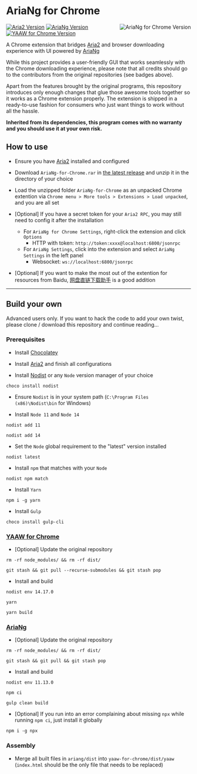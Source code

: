 # AriaNg for Chrome

<img align="right" alt="AriaNg for Chrome Version" src="https://img.shields.io/badge/AriaNg%20for%20Chrome-v1.0.0-brightgreen" />

[![Aria2 Version](https://img.shields.io/badge/Aria2-v1.36.0-lightgrey)](https://github.com/aria2/aria2) [![AriaNg Version](https://img.shields.io/badge/AriaNg-v1.2.3-blue)](https://github.com/mayswind/AriaNg) [![YAAW for Chrome Version](https://img.shields.io/badge/YAAW%20for%20Chrome-v0.2.3-orange)](https://github.com/acgotaku/YAAW-for-Chrome)

A Chrome extension that bridges [Aria2] and browser downloading experience with UI powered by [AriaNg]

While this project provides a user-friendly GUI that works seamlessly with the Chrome downloading experience, please note that all credits should go to the contributors from the original repositories (see badges above).

Apart from the features brought by the original programs, this repository introduces only enough changes that glue those awesome tools together so it works as a Chrome extension properly. The extension is shipped in a ready-to-use fashion for consumers who just want things to work without all the hassle.

**Inherited from its dependencies, this program comes with no warranty and you should use it at your own risk.**

## How to use

- Ensure you have [Aria2] installed and configured

- Download `AriaNg-for-Chrome.rar` in [the latest release] and unzip it in the directory of your choice

- Load the unzipped folder `AriaNg-for-Chrome` as an unpacked Chrome extention via `Chrome menu > More tools > Extensions > Load unpacked`, and you are all set

- [Optional] If you have a secret token for your `Aria2 RPC`, you may still need to config it after the installation
  - For `AriaNg for Chrome Settings`, right-click the extension and click `Options`
    - HTTP with token: `http://token:xxxx@localhost:6800/jsonrpc`
  - For `AriaNg Settings`, click into the extension and select `AriaNg Settings` in the left panel
    - Websocket: `ws://localhost:6800/jsonrpc`

- [Optional] If you want to make the most out of the extention for resources from Baidu, [网盘直链下载助手] is a good addition

---

## Build your own

Advanced users only. If you want to hack the code to add your own twist, please clone / download this repository and continue reading...

### Prerequisites

- Install [Chocolatey]

- Install [Aria2] and finish all configurations

- Install [Nodist] or any `Node` version manager of your choice

```console
choco install nodist
```

- Ensure `Nodist` is in your system path (`C:\Program Files (x86)\Nodist\bin` for Windows)

- Install `Node 11` and `Node 14`

```console
nodist add 11
```

```console
nodist add 14
```

- Set the `Node` global requirement to the "latest" version installed

```console
nodist latest
```

- Install `npm` that matches with your `Node`

```console
nodist npm match
```

- Install `Yarn`

```console
npm i -g yarn
```

- Install `Gulp`

```console
choco install gulp-cli
```

### [YAAW for Chrome]

- [Optional] Update the original repository

```console
rm -rf node_modules/ && rm -rf dist/
```

```console
git stash && git pull --recurse-submodules && git stash pop
```

- Install and build

```console
nodist env 14.17.0
```

```console
yarn
```

```console
yarn build
```

### [AriaNg]

- [Optional] Update the original repository

```console
rm -rf node_modules/ && rm -rf dist/
```

```console
git stash && git pull && git stash pop
```

- Install and build

```console
nodist env 11.13.0
```

```console
npm ci
```

```console
gulp clean build
```

- [Optional] If you run into an error complaining about missing `npx` while running `npm ci`, just install it globally

```console
npm i -g npx
```

### Assembly

- Merge all built files in `ariang/dist` into `yaaw-for-chrome/dist/yaaw` (`index.html` should be the only file that needs to be replaced)

[Aria2]: https://github.com/aria2/aria2
[AriaNg]: https://github.com/mayswind/AriaNg
[the latest release]: https://github.com/pingshunhuangalex/ariang-for-chrome/releases/latest
[网盘直链下载助手]: https://github.com/syhyz1990/baiduyun
[Chocolatey]: https://chocolatey.org/install
[Nodist]: https://github.com/nullivex/nodist
[YAAW for Chrome]: https://github.com/acgotaku/YAAW-for-Chrome
